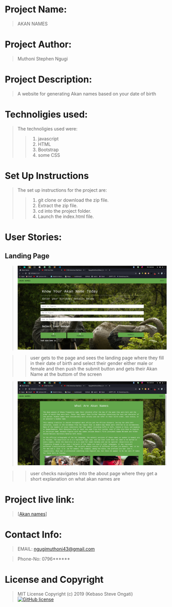 # Project Name:
>AKAN NAMES

# Project Author:
>Muthoni Stephen Ngugi

# Project Description:

>A website for generating Akan names based on your date of birth

# Technoligies used:
>The technoligies used were:
>>1. javascript
>>2. HTML
>>3. Bootstrap
>>4. some CSS

# Set Up Instructions
>The set up instructions for the project are:
>>1. git clone or download the zip file.
>>2. Extract the zip file.
>>3. cd into the project folder.
>>4. Launch the index.html file.

# User Stories:
## Landing Page
><img src="images/landing.png" alt="landing page">

>>user gets to the page and sees the landing page where they fill in their date of birth and select their gender either male or female and then push the submit button and gets their Akan Name at the buttom of the screen

><img src="images/about.png" alt="about page">

>>user checks navigates into the about page where they get a short explanation on what akan names are
# Project live link:
>[[Akan names](https://ngugimuthoni.github.io/Akan_Name_generator/)]
# Contact Info:

>EMAIL: ngugimuthoni43@gmail.com

>Phone-No: 0796******

# License and Copyright
>MIT License Copyright (c) 2019 (Kebaso Steve Ongati)
>[![GitHub license](https://img.shields.io/github/license/Naereen/StrapDown.js.svg)](https://github.com/Naereen/StrapDown.js/blob/master/LICENSE)